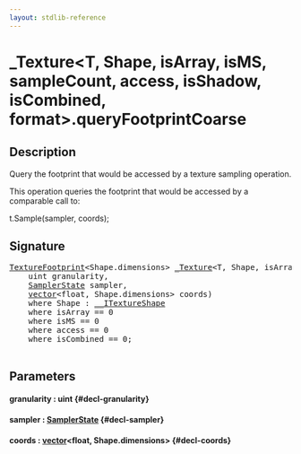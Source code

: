 ```yaml
---
layout: stdlib-reference
---
```


# \_Texture\<T, Shape, isArray, isMS, sampleCount, access, isShadow, isCombined, format\>\.queryFootprintCoarse

## Description

Query the footprint that would be accessed by a texture sampling operation.

This operation queries the footprint that would be accessed
by a comparable call to:

t.Sample(sampler, coords);




## Signature 

<pre>
<a href="/stdlib-reference/types/TextureFootprint/index" class="code_type">TextureFootprint</a>&lt;Shape.dimensions&gt; <a href="/stdlib-reference/types/Texture/index" class="code_type">_Texture</a>&lt;<span class="code_type">T</span>, Shape, isArray, isMS, sampleCount, access, isShadow, isCombined, format&gt;.<a href="/stdlib-reference/types/Texture/queryFootprintCoarse">queryFootprintCoarse</a>(
    <span class="code_keyword">uint</span> <span class='code_param'>granularity</span>,
    <a href="/stdlib-reference/types/SamplerState/index" class="code_type">SamplerState</a> <span class='code_param'>sampler</span>,
    <a href="/stdlib-reference/types/vector/index" class="code_type">vector</a>&lt;<span class="code_keyword">float</span>, Shape.dimensions&gt; <span class='code_param'>coords</span>)
    <span class='code_keyword'>where</span> Shape : <a href="/stdlib-reference/interfaces/ITextureShape/index" class="code_type">__ITextureShape</a>
    <span class='code_keyword'>where</span> isArray == 0
    <span class='code_keyword'>where</span> isMS == 0
    <span class='code_keyword'>where</span> access == 0
    <span class='code_keyword'>where</span> isCombined == 0;

</pre>

## Parameters

#### granularity  : uint {#decl-granularity}
#### sampler  : [SamplerState](/stdlib-reference/types/SamplerState/index) {#decl-sampler}
#### coords  : [vector](/stdlib-reference/types/vector/index)\<float, Shape\.dimensions\> {#decl-coords}

